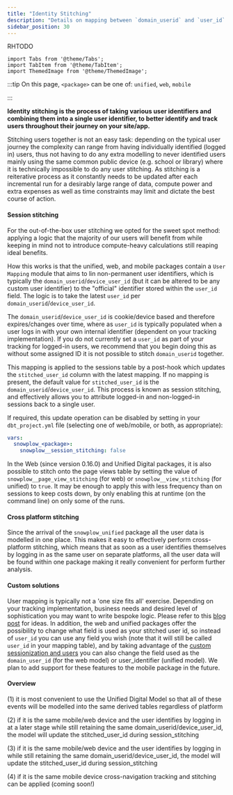 ```yaml
---
title: "Identity Stitching"
description: "Details on mapping between `domain_userid` and `user_id` in our packages."
sidebar_position: 30
---
```

RHTODO
```mdx-code-block
import Tabs from '@theme/Tabs';
import TabItem from '@theme/TabItem';
import ThemedImage from '@theme/ThemedImage';
```

:::tip
On this page, `<package>` can be one of: `unified`, `web`, `mobile`

:::

**Identity stitching is the process of taking various user identifiers and combining them into a single user identifier, to better identify and track users throughout their journey on your site/app.**

Stitching users together is not an easy task: depending on the typical user journey the complexity can range from having individually identified (logged in) users, thus not having to do any extra modelling to never identified users mainly using the same common public device (e.g. school or library) where it is technically impossible to do any user stitching. As stitching is a reiterative process as it constantly needs to be updated after each incremental run for a desirably large range of data, compute power and extra expenses as well as time constraints may limit and dictate the best course of action.

#### Session stitching

For the out-of-the-box user stitching we opted for the sweet spot method: applying a logic that the majority of our users will benefit from while keeping in mind not to introduce compute-heavy calculations still reaping ideal benefits.

How this works is that the unified, web, and mobile packages contain a `User Mapping` module that aims to lin non-permanent user identifiers, which is typically the `domain_userid`/`device_user_id` (but it can be altered to be any custom user identifier) to the "official" identifier stored within the `user_id` field. The logic is to take the latest `user_id` per `domain_userid`/`device_user_id`.

The `domain_userid`/`device_user_id` is cookie/device based and therefore expires/changes over time, where as `user_id` is typically populated when a user logs in with your own internal identifier (dependent on your tracking implementation). If you do not currently set a `user_id` as part of your tracking for logged-in users, we recommend that you begin doing this as without some assigned ID it is not possible to stitch `domain_userid` together.

This mapping is applied to the sessions table by a post-hook which updates the `stitched_user_id` column with the latest mapping. If no mapping is present, the default value for `stitched_user_id` is the `domain_userid`/`device_user_id`. This process is known as session stitching, and effectively allows you to attribute logged-in and non-logged-in sessions back to a single user.



<Tabs groupId="dbt-packages" queryString>

<TabItem value="unified" label="Snowplow Unified" default>
  <p align="center">
  <ThemedImage
  alt='Session stitching in the Unified Digital Model'
  sources={{
    light: require('./images/session_stitching_light_unified.drawio.png').default,
    dark: require('./images/session_stitching_dark_unified.drawio.png').default
  }}
  />
  </p>
</TabItem>

<TabItem value="web" label="Snowplow Web">
  <p align="center">
  <ThemedImage
  alt='Session stitching in the web package'
  sources={{
    light: require('./images/session_stitching_light_web.drawio.png').default,
    dark: require('./images/session_stitching_dark_web.drawio.png').default
  }}
  />
  </p>
</TabItem>

<TabItem value="mobile" label="Snowplow Mobile">
  <p align="center">
  <ThemedImage
  alt='Session stitching in the mobile package'
  sources={{
    light: require('./images/session_stitching_light_mobile.drawio.png').default,
    dark: require('./images/session_stitching_dark_mobile.drawio.png').default
  }}
  />
  </p>
</TabItem>

</Tabs>


If required, this update operation can be disabled by setting in your `dbt_project.yml` file (selecting one of web/mobile, or both, as appropriate):

```yml title="dbt_project.yml"
vars:
  snowplow_<package>:
    snowplow__session_stitching: false
```

In the Web (since version 0.16.0) and Unified Digital packages, it is also possible to stitch onto the page views table by setting the value of `snowplow__page_view_stitching` (for web) or `snowplow__view_stitching` (for unified) to `true`. It may be enough to apply this with less frequency than on sessions to keep costs down, by only enabling this at runtime (on the command line) on only some of the runs.

#### Cross platform stitching

Since the arrival of the `snowplow_unified` package all the user data is modelled in one place. This makes it easy to effectively perform cross-platform stitching, which means that as soon as a user identifies themselves by logging in as the same user on separate platforms, all the user data will be found within one package making it really convenient for perform further analysis.

#### Custom solutions

User mapping is typically not a 'one size fits all' exercise. Depending on your tracking implementation, business needs and desired level of sophistication you may want to write bespoke logic. Please refer to this [blog post](https://snowplow.io/blog/developing-a-single-customer-view-with-snowplow/) for ideas. In addition, the web and unified packages offer the possibility to change what field is used as your stitched user id, so instead of `user_id` you can use any field you wish (note that it will still be called `user_id` in your mapping table), and by taking advantage of the [custom sessionization and users](/docs/modeling-your-data/modeling-your-data-with-dbt/dbt-models/legacy/custom-sessionization-and-users/index.md) you can also change the field used as the `domain_user_id` (for the web model) or user_identifier (unified model). We plan to add support for these features to the mobile package in the future.

#### Overview

<p align="center">
<ThemedImage
alt='Overview of stitching scenarios'
sources={{
light: require('./images/stitching_scenarios.drawio.png').default,
dark: require('./images/stitching_scenarios.drawio.png').default
}}
/>
</p>

(1) it is most convenient to use the Unified Digital Model so that all of these events will be modelled into the same derived tables regardless of platform

(2) if it is the same mobile/web device and the user identifies by logging in at a later stage while still retaining the same domain_userid/device_user_id, the model will update the stitched_user_id during session_stitching
 
(3) if it is the same mobile/web device and the user identifies by logging in while still retaining the same domain_userid/device_user_id, the model will update the stitched_user_id during session_stitching 

(4) if it is the same mobile device cross-navigation tracking and stitching can be applied (coming soon!)

